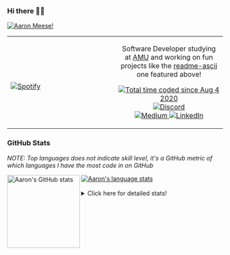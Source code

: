 ### Hi there 👋🏻
[![Aaron Meese!](https://user-images.githubusercontent.com/17814535/88975338-a2aabf00-d27f-11ea-963f-8a19608716b4.png)](https://github.com/ajmeese7/readme-ascii "README ASCII")

<!-- Modified from project here: https://github.com/novatorem/novatorem -->
<table width="100%"> 
  <tr>
  <td width="50%">
      
&nbsp; <br> [![Spotify](https://ajmeese7.vercel.app/api/spotify)](https://open.spotify.com/user/ajmeese)

  </td>
  <td width="50%">
    <p align="center">
    Software Developer studying at <a href="https://www.amu.apus.edu/">AMU</a> and working on fun 
    projects like the <a href="https://github.com/ajmeese7/readme-ascii">readme-ascii</a> one featured above!
    </p>
    <p align="center">
      <a href="https://wakatime.com/@f726891d-3b02-46cd-9b60-e8c59f9e2b14">
        <img src="https://wakatime.com/badge/user/f726891d-3b02-46cd-9b60-e8c59f9e2b14.svg" alt="Total time coded since Aug 4 2020" title="WakaTime" />
      </a>
      <a href="http://link.aaronmeese.com/discord">
        <img src="https://img.shields.io/badge/discord-ajmeese7%234835-369?style=flat-square&logo=discord&logoColor=white&color=purple" alt="Discord" title="Discord">
      </a>
      <br />
      <a href="https://link.aaronmeese.com/medium">
        <img src="https://img.shields.io/badge/medium-ajmeese7-1DB954?style=flat-square&logo=medium&logoColor=white" alt="Medium" title="Medium">
      </a>
      <a href="https://link.aaronmeese.com/linkedin">
        <img src="https://img.shields.io/badge/linkedIn-aaronmeese-1DB954?style=flat-square&logo=linkedin&logoColor=white&color=blue" alt="LinkedIn" title="LinkedIn">
      </a>
    </p>
  </td>

</table>

[//]: <> (The `&nbsp;` is to have Aphelion take up more space)

### GitHub Stats ###
*NOTE: Top languages does not indicate skill level, it's a GitHub metric of which languages I have the most code in on GitHub*

<a href="https://profile-summary-for-github.com/user/ajmeese7">
  <img align="left" height="170px" src="https://github-readme-stats.vercel.app/api?username=ajmeese7&show_icons=true&line_height=27&count_private=true&include_all_commits=true" alt="Aaron's GitHub stats"/>
  <img src="https://github-readme-stats.vercel.app/api/top-langs/?username=ajmeese7&hide_langs_below=5&layout=compact" alt="Aaron's language stats"/>
</a>

<br />
<br />
<details>
<summary>Click here for detailed stats!</summary>

### :zap: Recent Activity
<!--START_SECTION:activity-->
1. 🗣 Commented on [#5091](https://github.com/openemr/openemr/issues/5091) in [openemr/openemr](https://github.com/openemr/openemr)
2. 🎉 Merged PR [#8](https://github.com/ajmeese7/where-temperature/pull/8) in [ajmeese7/where-temperature](https://github.com/ajmeese7/where-temperature)
3. 🎉 Merged PR [#15](https://github.com/ajmeese7/coupon-booked/pull/15) in [ajmeese7/coupon-booked](https://github.com/ajmeese7/coupon-booked)
4. 🗣 Commented on [#5091](https://github.com/openemr/openemr/issues/5091) in [openemr/openemr](https://github.com/openemr/openemr)
5. 🗣 Commented on [#5091](https://github.com/openemr/openemr/issues/5091) in [openemr/openemr](https://github.com/openemr/openemr)
<!--END_SECTION:activity-->

### 🧐 Waka Stats
<!--START_SECTION:waka-->
![Code Time](http://img.shields.io/badge/Code%20Time-935%20hrs%2023%20mins-blue)

**🐱 My GitHub Data** 

> 🏆 481 Contributions in the Year 2022
 > 
> 📦 356.7 kB Used in GitHub's Storage 
 > 
> 💼 Opted to Hire
 > 
> 📜 71 Public Repositories 
 > 
> 🔑 24 Private Repositories  
 > 
**I'm an Early 🐤** 

```text
🌞 Morning    267 commits    ██████░░░░░░░░░░░░░░░░░░░   25.62% 
🌆 Daytime    380 commits    █████████░░░░░░░░░░░░░░░░   36.47% 
🌃 Evening    382 commits    █████████░░░░░░░░░░░░░░░░   36.66% 
🌙 Night      13 commits     ░░░░░░░░░░░░░░░░░░░░░░░░░   1.25%

```
📅 **I'm Most Productive on Tuesday** 

```text
Monday       123 commits    ███░░░░░░░░░░░░░░░░░░░░░░   11.8% 
Tuesday      177 commits    ████░░░░░░░░░░░░░░░░░░░░░   16.99% 
Wednesday    128 commits    ███░░░░░░░░░░░░░░░░░░░░░░   12.28% 
Thursday     146 commits    ███░░░░░░░░░░░░░░░░░░░░░░   14.01% 
Friday       124 commits    ███░░░░░░░░░░░░░░░░░░░░░░   11.9% 
Saturday     170 commits    ████░░░░░░░░░░░░░░░░░░░░░   16.31% 
Sunday       174 commits    ████░░░░░░░░░░░░░░░░░░░░░   16.7%

```


📊 **This Week I Spent My Time On** 

```text
⌚︎ Time Zone: America/New_York

💬 Programming Languages: 
PHP                      11 hrs 45 mins      ███████░░░░░░░░░░░░░░░░░░   31.37% 
TypeScript               5 hrs 55 mins       ████░░░░░░░░░░░░░░░░░░░░░   15.79% 
JavaScript               4 hrs 38 mins       ███░░░░░░░░░░░░░░░░░░░░░░   12.41% 
Markdown                 4 hrs 21 mins       ███░░░░░░░░░░░░░░░░░░░░░░   11.61% 
JSON                     3 hrs 4 mins        ██░░░░░░░░░░░░░░░░░░░░░░░   8.21%

🐱‍💻 Projects: 
sleep-from-home          13 hrs 21 mins      █████████░░░░░░░░░░░░░░░░   35.66% 
meese.enterprises        7 hrs 19 mins       █████░░░░░░░░░░░░░░░░░░░░   19.55% 
openemr                  6 hrs 1 min         ████░░░░░░░░░░░░░░░░░░░░░   16.09% 
Unknown Project          4 hrs 21 mins       ███░░░░░░░░░░░░░░░░░░░░░░   11.62% 
my-homepage              2 hrs 30 mins       █░░░░░░░░░░░░░░░░░░░░░░░░   6.69%

```

**I Mostly Code in JavaScript** 

```text
JavaScript               32 repos            █████████████░░░░░░░░░░░░   51.61% 
HTML                     8 repos             ███░░░░░░░░░░░░░░░░░░░░░░   12.9% 
Java                     4 repos             █░░░░░░░░░░░░░░░░░░░░░░░░   6.45% 
Python                   4 repos             █░░░░░░░░░░░░░░░░░░░░░░░░   6.45% 
CSS                      3 repos             █░░░░░░░░░░░░░░░░░░░░░░░░   4.84%

```



 Last Updated on 06/04/2022 08:04:24 UTC
<!--END_SECTION:waka-->
</details>
